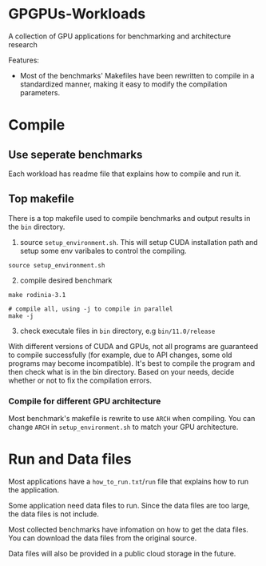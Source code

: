 # GPGPUs-Workloads
A collection of GPU applications for benchmarking and architecture research

Features:

- Most of the benchmarks' Makefiles have been rewritten to compile in a standardized manner, making it easy to modify the compilation parameters.

# Compile

## Use seperate benchmarks

Each workload has readme file that explains how to compile and run it.

## Top makefile

There is a top makefile used to compile benchmarks and output results in the `bin` directory.

1. source `setup_environment.sh`. This will setup CUDA installation path and setup some env varibales to control the compiling.

```shell
source setup_environment.sh
```

2. compile desired benchmark

```shell
make rodinia-3.1

# compile all, using -j to compile in parallel
make -j
```

3. check executale files in `bin` directory, e.g `bin/11.0/release`

With different versions of CUDA and GPUs, not all programs are guaranteed to compile successfully (for example, due to API changes, some old programs may become incompatible). It's best to compile the program and then check what is in the bin directory. Based on your needs, decide whether or not to fix the compilation errors.

### Compile for different GPU architecture

Most benchmark's makefile is rewrite to use `ARCH` when compiling. You can change `ARCH` in `setup_environment.sh` to match your GPU architecture.

# Run and Data files

Most applications have a `how_to_run.txt`/`run` file that explains how to run the application.

Some application need data files to run. Since the data files are too large, the data files is not include.

Most collected benchmarks have infomation on how to get the data files. You can download the data files from the original source.

Data files will also be provided in a public cloud storage in the future.
